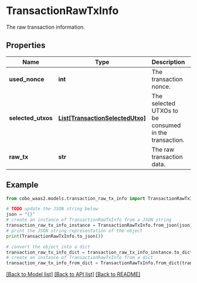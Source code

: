 # TransactionRawTxInfo

The raw transaction information.

## Properties

Name | Type | Description | Notes
------------ | ------------- | ------------- | -------------
**used_nonce** | **int** | The transaction nonce. | [optional] 
**selected_utxos** | [**List[TransactionSelectedUtxo]**](TransactionSelectedUtxo.md) | The selected UTXOs to be consumed in the transaction. | [optional] 
**raw_tx** | **str** | The raw transaction data. | [optional] 

## Example

```python
from cobo_waas2.models.transaction_raw_tx_info import TransactionRawTxInfo

# TODO update the JSON string below
json = "{}"
# create an instance of TransactionRawTxInfo from a JSON string
transaction_raw_tx_info_instance = TransactionRawTxInfo.from_json(json)
# print the JSON string representation of the object
print(TransactionRawTxInfo.to_json())

# convert the object into a dict
transaction_raw_tx_info_dict = transaction_raw_tx_info_instance.to_dict()
# create an instance of TransactionRawTxInfo from a dict
transaction_raw_tx_info_from_dict = TransactionRawTxInfo.from_dict(transaction_raw_tx_info_dict)
```
[[Back to Model list]](../README.md#documentation-for-models) [[Back to API list]](../README.md#documentation-for-api-endpoints) [[Back to README]](../README.md)


